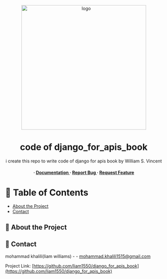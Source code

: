 <div align='center'>

<img src=https://m.media-amazon.com/images/I/518xN9WWY5L._AC_UF1000,1000_QL80_.jpg alt="logo" width=400 height=400 />

<h1>code of django_for_apis_book</h1>
<p>i create this repo to write code of django for apis book by William S. Vincent </p>

<h4> <span> · </span> <a href="https://github.com/liam1550/django_for_apis_book/blob/master/README.md"> Documentation </a> <span> · </span> <a href="https://github.com/liam1550/django_for_apis_book/issues"> Report Bug </a> <span> · </span> <a href="https://github.com/liam1550/django for apis book/issues"> Request Feature </a> </h4>


</div>

# :notebook_with_decorative_cover: Table of Contents

- [About the Project](#star2-about-the-project)
- [Contact](#handshake-contact)


## :star2: About the Project

## :handshake: Contact

mohammad khalili(liam williams) - - mohammad.khalili1515@gmail.com

Project Link: [https://github.com/liam1550/django_for_apis_book](https://github.com/liam1550/django_for_apis_book)
